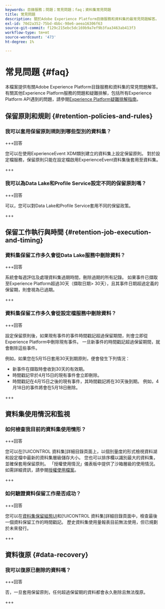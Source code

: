 ```yaml
---
keywords: 目錄服務；問題；常見問題；faq；資料集常見問題
title: 常見問題
description: 關於Adobe Experience Platform目錄服務和資料集的最常見問題解答。
exl-id: 70d2a352-75bd-4bbc-98e6-aeea16306f63
source-git-commit: f129c215ebc5dc169b9a7ef9b3faa3463ab413f3
workflow-type: tm+mt
source-wordcount: '473'
ht-degree: 1%

---
```


# 常見問題 {#faq}

本檔案提供有關Adobe Experience Platform目錄服務和資料集的常見問題解答。 有關其他Experience Platform服務的問題和疑難排解，包括所有Experience Platform API遇到的問題，請參閱[Experience Platform疑難排解指南](../landing/troubleshooting.md)。

## 保留原則和規則 {#retention-policies-and-rules}

### 我可以套用保留原則規則到哪些型別的資料集？

+++回答

您可以在使用ExperienceEvent XDM類別建立的資料集上設定保留原則。 對於設定檔服務，保留原則只能在設定檔啟用ExperienceEvent資料集後套用至資料集。

+++

### 我可以為Data Lake和Profile Service設定不同的保留原則嗎？

+++回答

可以，您可以對Data Lake和Profile Service套用不同的保留政策。

+++

## 保留工作執行與時間 {#retention-job-execution-and-timing}

### 資料集保留工作多久會從Data Lake服務中刪除資料？

+++回答

系統會每週評估及處理資料集過期時間，刪除過期的所有記錄。 如果事件已擷取至Experience Platform超過30天（擷取日期> 30天），且其事件日期超過定義的保留期，則會視為已過期。

+++

### 資料集保留工作多久會從設定檔服務中刪除資料？

+++回答

設定保留原則後，如果現有事件的事件時間戳記超過保留期間，則會立即從Experience Platform中刪除現有事件。 一旦新事件的時間戳記超過保留期間，就會刪除這些事件。

例如，如果您在5月15日套用30天到期原則，便會發生下列情況：

- 新事件在擷取時會收到30天的有效期。
- 時間戳記早於4月15日的現有事件會立即刪除。
- 時間戳記在4月15日之後的現有事件，其時間戳記將在30天後到期。 例如，4月18日的事件將會在5月18日刪除。

+++

## 資料集使用情況和監視

### 如何檢查我目前的資料集使用情形？

+++回答

您可以在[!UICONTROL 資料集]詳細目錄頁面上，以個別量度的形式檢視資料湖和設定檔中最新的資料集層級儲存大小。 您也可以排序欄以識別最大的資料集，並確保套用保留原則。 「授權使用情況」儀表板中提供了沙箱層級的使用情況。 如需詳細資訊，請參閱[授權使用檔案](../dashboards/guides/license-usage.md)。

+++

### 如何驗證資料保留工作是否成功？

+++回答

您可以在[資料集保留組態UI](./datasets/user-guide.md#data-retention-policy)和[!UICONTROL 資料集]詳細目錄頁面中，檢查最後一個資料保留工作的時間戳記。 歷史資料集使用量報表目前無法使用，但已規劃於未來發行。

+++

## 資料復原 {#data-recovery}

### 我可以復原已刪除的資料嗎？

+++回答

否，一旦套用保留原則，任何超過保留期的資料都會永久刪除且無法復原。

+++
